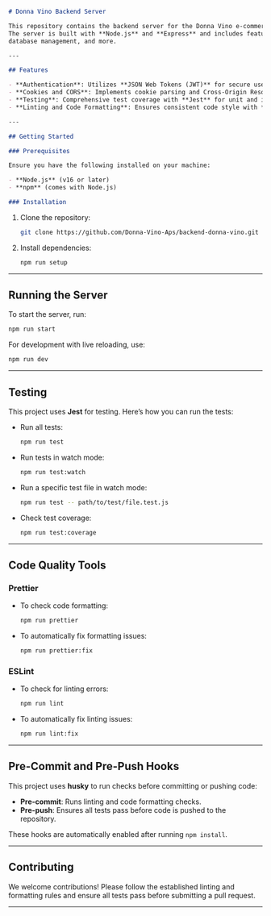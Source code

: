 
```markdown
# Donna Vino Backend Server

This repository contains the backend server for the Donna Vino e-commerce platform.
The server is built with **Node.js** and **Express** and includes features for authentication,
database management, and more.

---

## Features

- **Authentication**: Utilizes **JSON Web Tokens (JWT)** for secure user authentication.
- **Cookies and CORS**: Implements cookie parsing and Cross-Origin Resource Sharing (CORS) for seamless client-server communication.
- **Testing**: Comprehensive test coverage with **Jest** for unit and integration tests.
- **Linting and Code Formatting**: Ensures consistent code style with **ESLint** and **Prettier**.

---

## Getting Started

### Prerequisites

Ensure you have the following installed on your machine:

- **Node.js** (v16 or later)
- **npm** (comes with Node.js)

### Installation
```
1. Clone the repository:

   ```bash
   git clone https://github.com/Donna-Vino-Aps/backend-donna-vino.git
   ```

2. Install dependencies:

   ```bash
   npm run setup
   ```

---

## Running the Server

To start the server, run:

```bash
npm run start
```

For development with live reloading, use:

```bash
npm run dev
```

---

## Testing

This project uses **Jest** for testing. Here’s how you can run the tests:

- Run all tests:

  ```bash
  npm run test
  ```

- Run tests in watch mode:

  ```bash
  npm run test:watch
  ```

- Run a specific test file in watch mode:

  ```bash
  npm run test -- path/to/test/file.test.js
  ```

- Check test coverage:

  ```bash
  npm run test:coverage
  ```

---

## Code Quality Tools

### Prettier

- To check code formatting:

  ```bash
  npm run prettier
  ```

- To automatically fix formatting issues:

  ```bash
  npm run prettier:fix
  ```

### ESLint

- To check for linting errors:

  ```bash
  npm run lint
  ```

- To automatically fix linting issues:

  ```bash
  npm run lint:fix
  ```

---

## Pre-Commit and Pre-Push Hooks

This project uses **husky** to run checks before committing or pushing code:

- **Pre-commit**: Runs linting and code formatting checks.
- **Pre-push**: Ensures all tests pass before code is pushed to the repository.

These hooks are automatically enabled after running `npm install`.

---

## Contributing

We welcome contributions! Please follow the established linting and formatting rules and ensure all tests pass before submitting a pull request.

---


